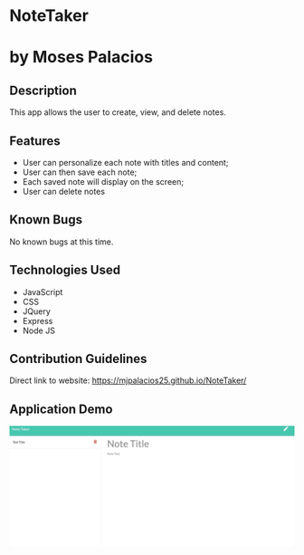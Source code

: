 # NoteTaker
# by Moses Palacios

## Description
This app allows the user to create, view, and delete notes.

## Features
* User can personalize each note with titles and content;
* User can then save each note;
* Each saved note will display on the screen;
* User can delete notes

## Known Bugs
No known bugs at this time. 

## Technologies Used
* JavaScript 
* CSS
* JQuery
* Express
* Node JS

## Contribution Guidelines
Direct link to website: https://mjpalacios25.github.io/NoteTaker/


## Application Demo
![](public/assets/Demo.gif)